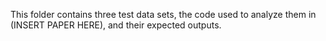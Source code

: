 This folder contains three test data sets, the code used to analyze them in (INSERT PAPER HERE), and their expected outputs.
